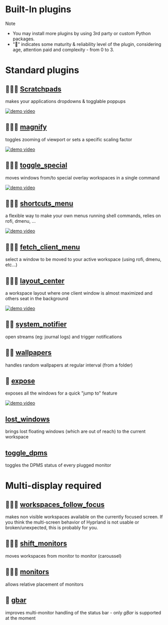 # Built-In plugins

> [!note]
> - You may install more plugins by using 3rd party or custom Python packages.
> - "🌟" indicates some maturity & reliability level of the plugin, considering age, attention paid and complexity - from 0 to 3.

# Standard plugins

## 🌟🌟🌟 [Scratchpads](scratchpads)
makes your applications dropdowns & togglable poppups

[![demo video](https://img.youtube.com/vi/ZOhv59VYqkc/1.jpg)](https://www.youtube.com/watch?v=ZOhv59VYqkc)

## 🌟🌟🌟 [magnify](magnify)
toggles zooming of viewport or sets a specific scaling factor

[![demo video](https://img.youtube.com/vi/yN-mhh9aDuo/1.jpg)](https://www.youtube.com/watch?v=yN-mhh9aDuo)

## 🌟🌟🌟 [toggle_special](toggle_special)
moves windows from/to special overlay workspaces in a single command

[![demo video](https://img.youtube.com/vi/BNZCMqkwTOo/1.jpg)](https://www.youtube.com/watch?v=BNZCMqkwTOo)

## 🌟🌟🌟 [shortcuts_menu](shortcuts_menu)
a flexible way to make your own menus running shell commands, relies on rofi, dmenu, ...

[![demo video](https://img.youtube.com/vi/UCuS417BZK8/1.jpg)](https://www.youtube.com/watch?v=UCuS417BZK8)

## 🌟🌟🌟 [fetch_client_menu](fetch_client_menu)
select a window to be moved to your active workspace (using rofi, dmenu, etc...)

## 🌟🌟🌟 [layout_center](layout_center)
a workspace layout where one client window is almost maximized and others seat in the background

[![demo video](https://img.youtube.com/vi/vEr9eeSJYDc/1.jpg)](https://www.youtube.com/watch?v=vEr9eeSJYDc)

## 🌟🌟 [system_notifier](system_notifier)
open streams (eg: journal logs) and trigger notifications

## 🌟🌟 [wallpapers](wallpapers)
handles random wallpapers at regular interval (from a folder)

## 🌟 [expose](expose)
exposes all the windows for a quick "jump to" feature

[![demo video](https://img.youtube.com/vi/ce5HQZ3na8M/1.jpg)](https://www.youtube.com/watch?v=ce5HQZ3na8M)

## [lost_windows](lost_windows)
brings lost floating windows (which are out of reach) to the current workspace

## [toggle_dpms](toggle_dpms)
toggles the DPMS status of every plugged monitor

# Multi-display required

## 🌟🌟🌟 [workspaces_follow_focus](workspaces_follow_focus)

makes non visible workspaces available on the currently focused screen.
If you think the multi-screen behavior of Hyprland is not usable or broken/unexpected, this is probably for you.

## 🌟🌟🌟 [shift_monitors](shift_monitors)

moves workspaces from monitor to monitor (caroussel)

## 🌟🌟🌟 [monitors](monitors)

allows relative placement of monitors

## 🌟 [gbar](gbar)

improves multi-monitor handling of the status bar - only *gBar* is supported at the moment

